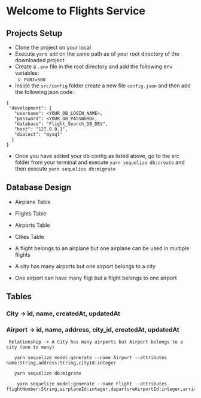 # Welcome to Flights Service

## Projects Setup

- Clone the project on your local
- Execute `yarn add` on the same path as of your root directory of the downloaded project
- Create a `.env` file in the root directory and add the following env variables:
  - `PORT=500`
- Inside the `src/config` folder create a new file `config.json` and then add the following json code:

```
{
 "development": {
   "username": <YOUR_DB_LOGIN_NAME>,
   "password": <YOUR_DB_PASSWORD>,
   "database": "Flight_Search_DB_DEV",
   "host": "127.0.0.1",
   "dialect": "mysql"
  }
}
```

- Once you have added your db config as listed above, go to the src folder from your terminal and execute `yarn sequelize db:create` and then execute `yarn sequelize db:migrate`

## Database Design

- Airplane Table
- Flights Table
- Airports Table
- Cities Table

- A flight belongs to an airplane but one airplane can be used in multiple flights
- A city has many airports but one airport belongs to a city
- One airport can have many fligt but a flight belongs to one airport

## Tables

### City -> id, name, createdAt, updatedAt

### Airport -> id, name, address, city_id, createdAt, updatedAt

     Relationship -> A City has many airports but Airport belongs to a city (one to many)

```
   yarn sequelize model:generate --name Airport --attributes name:String,address:String,cityId:integer

   yarn sequelize db:migrate

    yarn sequelize model:generate --name Flight --attributes flightNumber:String,airplaneId:integer,departureAirportId:integer,arrivalAirportId:integer,arrivalTime:Date,departureTime:Date,price:integer,boardingGate:String,totalSeats:integer
```
